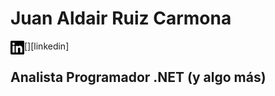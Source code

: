 # Juan Aldair Ruiz Carmona

[<img align="left" alt="Aldair | LinkedIn" width="22px" src="https://github.com/Aldair141/Aldair141/blob/main/img/linkedin.svg">][linkedin]

## Analista Programador .NET (y algo más)